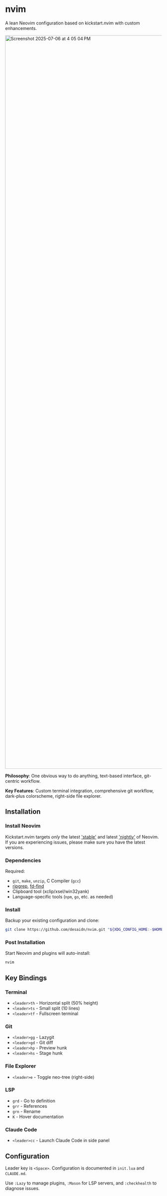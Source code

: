 # nvim

A lean Neovim configuration based on kickstart.nvim with custom enhancements.

<img width="2354" alt="Screenshot 2025-07-06 at 4 05 04 PM" src="https://github.com/user-attachments/assets/ac727a89-0a60-4373-af12-51117794765a" />

**Philosophy**: One obvious way to do anything, text-based interface, git-centric workflow.

**Key Features**: Custom terminal integration, comprehensive git workflow, dark-plus colorscheme, right-side file explorer.

## Installation

### Install Neovim

Kickstart.nvim targets _only_ the latest
['stable'](https://github.com/neovim/neovim/releases/tag/stable) and latest
['nightly'](https://github.com/neovim/neovim/releases/tag/nightly) of Neovim.
If you are experiencing issues, please make sure you have the latest versions.

### Dependencies

Required:

- `git`, `make`, `unzip`, C Compiler (`gcc`)
- [ripgrep](https://github.com/BurntSushi/ripgrep#installation), [fd-find](https://github.com/sharkdp/fd#installation)
- Clipboard tool (xclip/xsel/win32yank)
- Language-specific tools (`npm`, `go`, etc. as needed)

### Install

Backup your existing configuration and clone:

```sh
git clone https://github.com/desaidn/nvim.git "${XDG_CONFIG_HOME:-$HOME/.config}"/nvim
```

### Post Installation

Start Neovim and plugins will auto-install:

```sh
nvim
```

## Key Bindings

### Terminal

- `<leader>th` - Horizontal split (50% height)
- `<leader>ts` - Small split (10 lines)
- `<leader>tf` - Fullscreen terminal

### Git

- `<leader>gg` - Lazygit
- `<leader>gd` - Git diff
- `<leader>hp` - Preview hunk
- `<leader>hs` - Stage hunk

### File Explorer

- `<leader>e` - Toggle neo-tree (right-side)

### LSP

- `grd` - Go to definition
- `grr` - References
- `grn` - Rename
- `K` - Hover documentation

### Claude Code

- `<leader>cc` - Launch Claude Code in side panel

## Configuration

Leader key is `<Space>`. Configuration is documented in `init.lua` and `CLAUDE.md`.

Use `:Lazy` to manage plugins, `:Mason` for LSP servers, and `:checkhealth` to diagnose issues.
